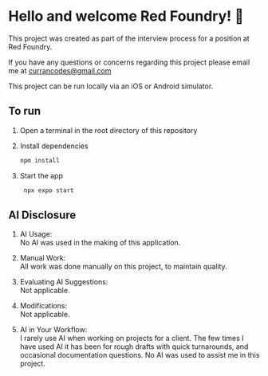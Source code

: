 # Hello and welcome Red Foundry! 👋

This project was created as part of the interview process for a position at Red Foundry.

If you have any questions or concerns regarding this project please email me at currancodes@gmail.com

This project can be run locally via an iOS or Android simulator.

## To run

1. Open a terminal in the root directory of this repository

2. Install dependencies

   ```bash
   npm install
   ```

3. Start the app

   ```bash
    npx expo start
   ```

## AI Disclosure

1. AI Usage:\
      No AI was used in the making of this application.

2. Manual Work:\
      All work was done manually on this project, to maintain quality.

3. Evaluating AI Suggestions:\
      Not applicable.

4. Modifications:\
      Not applicable.
   
5. AI in Your Workflow:\
      I rarely use AI when working on projects for a client. The few times I have used AI it has been for rough drafts with quick turnarounds, and occasional documentation questions. No AI was used to assist me in this project.


